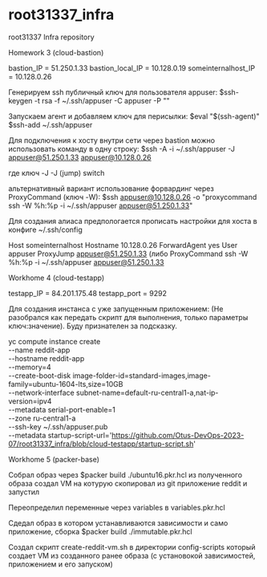 # root31337_infra
root31337 Infra repository

Homework 3 (cloud-bastion)

bastion_IP = 51.250.1.33
bastion_local_IP = 10.128.0.19
someinternalhost_IP = 10.128.0.26

Генерируем ssh публичный ключ для пользователя appuser:
$ssh-keygen -t rsa -f ~/.ssh/appuser -C appuser -P ""

Запускаем агент и добавляем ключ для перисылки:
$eval "$(ssh-agent)"
$ssh-add ~/.ssh/appuser

Для подключения к хосту внутри сети через bastion можно использовать команду в одну строку:
$ssh -A -i ~/.ssh/appuser -J  appuser@51.250.1.33 appuser@10.128.0.26

где ключ -J -J (jump) switch

альтернативный вариант использование форвардинг через ProxyCommand (ключ -W):
$ssh appuser@10.128.0.26 -o "proxycommand ssh -W %h:%p -i ~/.ssh/appuser appuser@51.250.1.33"

Для создания алиаса предпологается прописать настройки для хоста в конфиге ~/.ssh/config

Host someinternalhost
  Hostname 10.128.0.26
  ForwardAgent yes
  User appuser
  ProxyJump appuser@51.250.1.33 (либо ProxyCommand ssh -W %h:%p -i ~/.ssh/appuser appuser@51.250.1.33

Workhome 4 (cloud-testapp)

testapp_IP = 84.201.175.48
testapp_port = 9292

Для создания инстанса с уже запущенным приложением: (Не разобрался как передать скрипт для выполнения, только параметры ключ:значение). Буду признателен за подсказку.

yc compute instance create \
   --name reddit-app \
   --hostname reddit-app \
   --memory=4 \
   --create-boot-disk image-folder-id=standard-images,image-family=ubuntu-1604-lts,size=10GB \
   --network-interface subnet-name=default-ru-central1-a,nat-ip-version=ipv4 \
   --metadata serial-port-enable=1 \
   --zone ru-central1-a \
   --ssh-key ~/.ssh/appuser.pub \
   --metadata startup-script-url='https://github.com/Otus-DevOps-2023-07/root31337_infra/blob/cloud-testapp/startup-script.sh'


Workhome 5 (packer-base)

 Собрал образ через $packer build ./ubuntu16.pkr.hcl из полученного образа создал VM на котурую скопировал из git приложение reddit и запустил

 Переопределил переменные через variables в variables.pkr.hcl

 Сдедал образ в котором устанавливаются зависимости и само приложение, сборка $packer build ./immutable.pkr.hcl

Создал скрипт create-reddit-vm.sh в директории config-scripts который создает VM из созданного ранее образа (с установокой зависимостей, приложением и его запуском)
